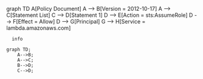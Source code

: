 graph TD
    A[Policy Document]
    A --> B[Version = 2012-10-17]
    A --> C[Statement List]
    C --> D[Statement 1]
    D --> E[Action = sts:AssumeRole]
    D --> F[Effect = Allow]
    D --> G[Principal]
    G --> H[Service = lambda.amazonaws.com]

```mermaid
  info
```

```mermaid
graph TD;
    A-->B;
    A-->C;
    B-->D;
    C-->D;
```
